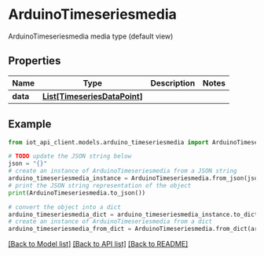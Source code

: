 # ArduinoTimeseriesmedia

ArduinoTimeseriesmedia media type (default view)

## Properties

Name | Type | Description | Notes
------------ | ------------- | ------------- | -------------
**data** | [**List[TimeseriesDataPoint]**](TimeseriesDataPoint.md) |  | 

## Example

```python
from iot_api_client.models.arduino_timeseriesmedia import ArduinoTimeseriesmedia

# TODO update the JSON string below
json = "{}"
# create an instance of ArduinoTimeseriesmedia from a JSON string
arduino_timeseriesmedia_instance = ArduinoTimeseriesmedia.from_json(json)
# print the JSON string representation of the object
print(ArduinoTimeseriesmedia.to_json())

# convert the object into a dict
arduino_timeseriesmedia_dict = arduino_timeseriesmedia_instance.to_dict()
# create an instance of ArduinoTimeseriesmedia from a dict
arduino_timeseriesmedia_from_dict = ArduinoTimeseriesmedia.from_dict(arduino_timeseriesmedia_dict)
```
[[Back to Model list]](../README.md#documentation-for-models) [[Back to API list]](../README.md#documentation-for-api-endpoints) [[Back to README]](../README.md)


